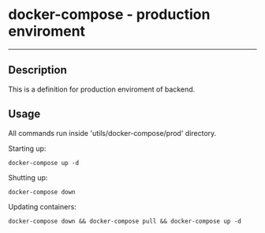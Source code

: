 docker-compose - production enviroment
==================

---

## Description

This is a definition for production enviroment of backend.

## Usage

All commands run inside 'utils/docker-compose/prod' directory.

Starting up:
```
docker-compose up -d
```

Shutting up:
```
docker-compose down
```

Updating containers:
```
docker-compose down && docker-compose pull && docker-compose up -d
```
